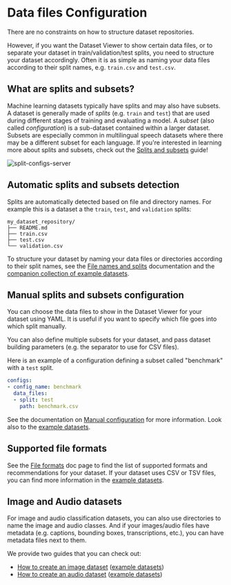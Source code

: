 # Data files Configuration

There are no constraints on how to structure dataset repositories.

However, if you want the Dataset Viewer to show certain data files, or to separate your dataset in train/validation/test splits, you need to structure your dataset accordingly.
Often it is as simple as naming your data files according to their split names, e.g. `train.csv` and `test.csv`.

## What are splits and subsets?

Machine learning datasets typically have splits and may also have subsets. A dataset is generally made of _splits_ (e.g. `train` and `test`) that are used during different stages of training and evaluating a model. A _subset_ (also called _configuration_) is a sub-dataset contained within a larger dataset. Subsets are especially common in multilingual speech datasets where there may be a different subset for each language. If you're interested in learning more about splits and subsets, check out the [Splits and subsets](/docs/datasets-server/configs_and_splits) guide!

![split-configs-server](https://huggingface.co/datasets/huggingface/documentation-images/resolve/main/split-configs-server.gif)

## Automatic splits and subsets detection

Splits are automatically detected based on file and directory names. For example this is a dataset a the `train`, `test`, and `validation` splits:

```
my_dataset_repository/
├── README.md
├── train.csv
├── test.csv
└── validation.csv
```

To structure your dataset by naming your data files or directories according to their split names, see the [File names and splits](./datasets-file-names-and-splits) documentation and the [companion collection of example datasets](https://huggingface.co/collections/datasets-examples/file-names-and-splits-655e28af4471bd95709eb135).

## Manual splits and subsets configuration

You can choose the data files to show in the Dataset Viewer for your dataset using YAML.
It is useful if you want to specify which file goes into which split manually.

You can also define multiple subsets for your dataset, and pass dataset building parameters (e.g. the separator to use for CSV files).

Here is an example of a configuration defining a subset called "benchmark" with a `test` split.

```yaml
configs:
- config_name: benchmark
  data_files:
  - split: test
    path: benchmark.csv
```

See the documentation on [Manual configuration](./datasets-manual-configuration) for more information. Look also to the [example datasets](https://huggingface.co/collections/datasets-examples/manual-configuration-655e293cea26da0acab95b87).

## Supported file formats

See the [File formats](./datasets-adding#file-formats) doc page to find the list of supported formats and recommendations for your dataset. If your dataset uses CSV or TSV files, you can find more information in the [example datasets](https://huggingface.co/collections/datasets-examples/format-csv-and-tsv-655f681cb9673a4249cccb3d).

## Image and Audio datasets

For image and audio classification datasets, you can also use directories to name the image and audio classes.
And if your images/audio files have metadata (e.g. captions, bounding boxes, transcriptions, etc.), you can have metadata files next to them.

We provide two guides that you can check out:

- [How to create an image dataset](./datasets-image) ([example datasets](https://huggingface.co/collections/datasets-examples/image-dataset-6568e7cf28639db76eb92d65))
- [How to create an audio dataset](./datasets-audio) ([example datasets](https://huggingface.co/collections/datasets-examples/audio-dataset-66aca0b73e8f69e3d069e607))
